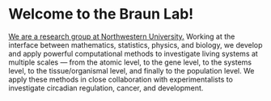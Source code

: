 # Welcome to the Braun Lab!

[We are a research group at Northwestern University.](https://sites.northwestern.edu/braunlab/) Working at the interface between mathematics, statistics, physics, and biology, we develop and apply powerful computational methods to investigate living systems at multiple scales — from the atomic level, to the gene level, to the systems level, to the tissue/organismal level, and finally to the population level.  We apply these methods in close collaboration with experimentalists to investigate circadian regulation, cancer, and development.
